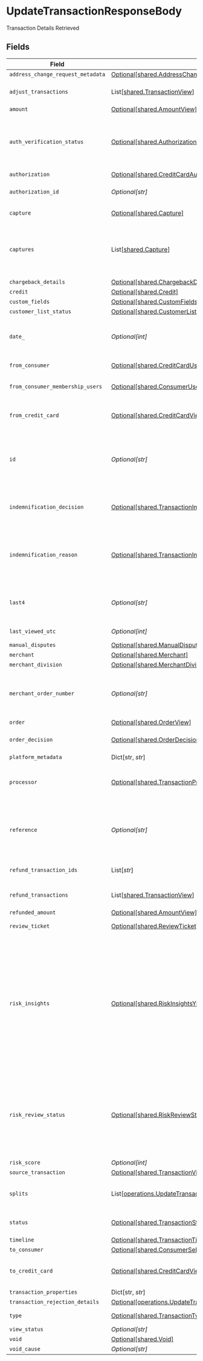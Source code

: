 # UpdateTransactionResponseBody

Transaction Details Retrieved



## Fields

| Field                                                                                                                                                                                                                                                                   | Type                                                                                                                                                                                                                                                                    | Required                                                                                                                                                                                                                                                                | Description                                                                                                                                                                                                                                                             | Example                                                                                                                                                                                                                                                                 |
| ----------------------------------------------------------------------------------------------------------------------------------------------------------------------------------------------------------------------------------------------------------------------- | ----------------------------------------------------------------------------------------------------------------------------------------------------------------------------------------------------------------------------------------------------------------------- | ----------------------------------------------------------------------------------------------------------------------------------------------------------------------------------------------------------------------------------------------------------------------- | ----------------------------------------------------------------------------------------------------------------------------------------------------------------------------------------------------------------------------------------------------------------------- | ----------------------------------------------------------------------------------------------------------------------------------------------------------------------------------------------------------------------------------------------------------------------- |
| `address_change_request_metadata`                                                                                                                                                                                                                                       | [Optional[shared.AddressChangeRequestMetadataView]](../../models/shared/addresschangerequestmetadataview.md)                                                                                                                                                            | :heavy_minus_sign:                                                                                                                                                                                                                                                      | N/A                                                                                                                                                                                                                                                                     |                                                                                                                                                                                                                                                                         |
| `adjust_transactions`                                                                                                                                                                                                                                                   | List[[shared.TransactionView](../../models/shared/transactionview.md)]                                                                                                                                                                                                  | :heavy_minus_sign:                                                                                                                                                                                                                                                      | **Nullable** for Transactions Details.<br/>                                                                                                                                                                                                                             |                                                                                                                                                                                                                                                                         |
| `amount`                                                                                                                                                                                                                                                                | [Optional[shared.AmountView]](../../models/shared/amountview.md)                                                                                                                                                                                                        | :heavy_minus_sign:                                                                                                                                                                                                                                                      | N/A                                                                                                                                                                                                                                                                     |                                                                                                                                                                                                                                                                         |
| `auth_verification_status`                                                                                                                                                                                                                                              | [Optional[shared.AuthorizationVerificationStatus]](../../models/shared/authorizationverificationstatus.md)                                                                                                                                                              | :heavy_minus_sign:                                                                                                                                                                                                                                                      | Used to track the status of micro-authorizations. **Nullable** for Transactions Details.                                                                                                                                                                                | new                                                                                                                                                                                                                                                                     |
| `authorization`                                                                                                                                                                                                                                                         | [Optional[shared.CreditCardAuthorizationView]](../../models/shared/creditcardauthorizationview.md)                                                                                                                                                                      | :heavy_minus_sign:                                                                                                                                                                                                                                                      | N/A                                                                                                                                                                                                                                                                     |                                                                                                                                                                                                                                                                         |
| `authorization_id`                                                                                                                                                                                                                                                      | *Optional[str]*                                                                                                                                                                                                                                                         | :heavy_minus_sign:                                                                                                                                                                                                                                                      | The authorization's id.                                                                                                                                                                                                                                                 | T1c3p4yBuVYJ9                                                                                                                                                                                                                                                           |
| `capture`                                                                                                                                                                                                                                                               | [Optional[shared.Capture]](../../models/shared/capture.md)                                                                                                                                                                                                              | :heavy_minus_sign:                                                                                                                                                                                                                                                      | Deprecated. Use `captures`.                                                                                                                                                                                                                                             |                                                                                                                                                                                                                                                                         |
| `captures`                                                                                                                                                                                                                                                              | List[[shared.Capture](../../models/shared/capture.md)]                                                                                                                                                                                                                  | :heavy_minus_sign:                                                                                                                                                                                                                                                      | All captures associated with the transaction. **Nullable** for Transactions Details.                                                                                                                                                                                    |                                                                                                                                                                                                                                                                         |
| `chargeback_details`                                                                                                                                                                                                                                                    | [Optional[shared.ChargebackDetails]](../../models/shared/chargebackdetails.md)                                                                                                                                                                                          | :heavy_minus_sign:                                                                                                                                                                                                                                                      | N/A                                                                                                                                                                                                                                                                     |                                                                                                                                                                                                                                                                         |
| `credit`                                                                                                                                                                                                                                                                | [Optional[shared.Credit]](../../models/shared/credit.md)                                                                                                                                                                                                                | :heavy_minus_sign:                                                                                                                                                                                                                                                      | N/A                                                                                                                                                                                                                                                                     |                                                                                                                                                                                                                                                                         |
| `custom_fields`                                                                                                                                                                                                                                                         | [Optional[shared.CustomFields]](../../models/shared/customfields.md)                                                                                                                                                                                                    | :heavy_minus_sign:                                                                                                                                                                                                                                                      | N/A                                                                                                                                                                                                                                                                     |                                                                                                                                                                                                                                                                         |
| `customer_list_status`                                                                                                                                                                                                                                                  | [Optional[shared.CustomerListStatus]](../../models/shared/customerliststatus.md)                                                                                                                                                                                        | :heavy_minus_sign:                                                                                                                                                                                                                                                      | N/A                                                                                                                                                                                                                                                                     |                                                                                                                                                                                                                                                                         |
| `date_`                                                                                                                                                                                                                                                                 | *Optional[int]*                                                                                                                                                                                                                                                         | :heavy_minus_sign:                                                                                                                                                                                                                                                      | Transaction date. **Nullable** for Transactions Details.                                                                                                                                                                                                                | 1615407159447                                                                                                                                                                                                                                                           |
| `from_consumer`                                                                                                                                                                                                                                                         | [Optional[shared.CreditCardUser]](../../models/shared/creditcarduser.md)                                                                                                                                                                                                | :heavy_minus_sign:                                                                                                                                                                                                                                                      | The credit card user.                                                                                                                                                                                                                                                   |                                                                                                                                                                                                                                                                         |
| `from_consumer_membership_users`                                                                                                                                                                                                                                        | [Optional[shared.ConsumerUserMembership]](../../models/shared/consumerusermembership.md)                                                                                                                                                                                | :heavy_minus_sign:                                                                                                                                                                                                                                                      | **Nullable** for Transactions Details.<br/>                                                                                                                                                                                                                             |                                                                                                                                                                                                                                                                         |
| `from_credit_card`                                                                                                                                                                                                                                                      | [Optional[shared.CreditCardView]](../../models/shared/creditcardview.md)                                                                                                                                                                                                | :heavy_minus_sign:                                                                                                                                                                                                                                                      | Contains details about the credit card transaction.                                                                                                                                                                                                                     |                                                                                                                                                                                                                                                                         |
| `id`                                                                                                                                                                                                                                                                    | *Optional[str]*                                                                                                                                                                                                                                                         | :heavy_minus_sign:                                                                                                                                                                                                                                                      | The unique ID associated with the transaction. **Nullable** for Transactions Details.                                                                                                                                                                                   | T1c3p4yBuVYJ9                                                                                                                                                                                                                                                           |
| `indemnification_decision`                                                                                                                                                                                                                                              | [Optional[shared.TransactionIndemnificationDecision]](../../models/shared/transactionindemnificationdecision.md)                                                                                                                                                        | :heavy_minus_sign:                                                                                                                                                                                                                                                      | Describes whether the transaction is indemnified by Bolt for fraud.<br/>                                                                                                                                                                                                | indemnified                                                                                                                                                                                                                                                             |
| `indemnification_reason`                                                                                                                                                                                                                                                | [Optional[shared.TransactionIndemnificationReason]](../../models/shared/transactionindemnificationreason.md)                                                                                                                                                            | :heavy_minus_sign:                                                                                                                                                                                                                                                      | Describes the reason that the transaction is or is not indemnified by Bolt for fraud.<br/>                                                                                                                                                                              | merchant_force_approved                                                                                                                                                                                                                                                 |
| `last4`                                                                                                                                                                                                                                                                 | *Optional[str]*                                                                                                                                                                                                                                                         | :heavy_minus_sign:                                                                                                                                                                                                                                                      | The card's last 4 digits. **Nullable** for Transactions Details.                                                                                                                                                                                                        | 4021                                                                                                                                                                                                                                                                    |
| `last_viewed_utc`                                                                                                                                                                                                                                                       | *Optional[int]*                                                                                                                                                                                                                                                         | :heavy_minus_sign:                                                                                                                                                                                                                                                      | The last view time as UTC.                                                                                                                                                                                                                                              | 1485997169003                                                                                                                                                                                                                                                           |
| `manual_disputes`                                                                                                                                                                                                                                                       | [Optional[shared.ManualDisputes]](../../models/shared/manualdisputes.md)                                                                                                                                                                                                | :heavy_minus_sign:                                                                                                                                                                                                                                                      | N/A                                                                                                                                                                                                                                                                     |                                                                                                                                                                                                                                                                         |
| `merchant`                                                                                                                                                                                                                                                              | [Optional[shared.Merchant]](../../models/shared/merchant.md)                                                                                                                                                                                                            | :heavy_minus_sign:                                                                                                                                                                                                                                                      | N/A                                                                                                                                                                                                                                                                     |                                                                                                                                                                                                                                                                         |
| `merchant_division`                                                                                                                                                                                                                                                     | [Optional[shared.MerchantDivision]](../../models/shared/merchantdivision.md)                                                                                                                                                                                            | :heavy_minus_sign:                                                                                                                                                                                                                                                      | N/A                                                                                                                                                                                                                                                                     |                                                                                                                                                                                                                                                                         |
| `merchant_order_number`                                                                                                                                                                                                                                                 | *Optional[str]*                                                                                                                                                                                                                                                         | :heavy_minus_sign:                                                                                                                                                                                                                                                      | The merchant's internal order number for this transaction.                                                                                                                                                                                                              | O-1234567                                                                                                                                                                                                                                                               |
| `order`                                                                                                                                                                                                                                                                 | [Optional[shared.OrderView]](../../models/shared/orderview.md)                                                                                                                                                                                                          | :heavy_minus_sign:                                                                                                                                                                                                                                                      | N/A                                                                                                                                                                                                                                                                     |                                                                                                                                                                                                                                                                         |
| `order_decision`                                                                                                                                                                                                                                                        | [Optional[shared.OrderDecision]](../../models/shared/orderdecision.md)                                                                                                                                                                                                  | :heavy_minus_sign:                                                                                                                                                                                                                                                      | Decision and score for an order.                                                                                                                                                                                                                                        |                                                                                                                                                                                                                                                                         |
| `platform_metadata`                                                                                                                                                                                                                                                     | Dict[str, *str*]                                                                                                                                                                                                                                                        | :heavy_minus_sign:                                                                                                                                                                                                                                                      | N/A                                                                                                                                                                                                                                                                     |                                                                                                                                                                                                                                                                         |
| `processor`                                                                                                                                                                                                                                                             | [Optional[shared.TransactionProcessor]](../../models/shared/transactionprocessor.md)                                                                                                                                                                                    | :heavy_minus_sign:                                                                                                                                                                                                                                                      | The processor used. **Nullable** for Transactions Details.                                                                                                                                                                                                              | adyen_gateway                                                                                                                                                                                                                                                           |
| `reference`                                                                                                                                                                                                                                                             | *Optional[str]*                                                                                                                                                                                                                                                         | :heavy_minus_sign:                                                                                                                                                                                                                                                      | The transaction's 12-digit Bolt reference ID. **Nullable** for Transactions Details.                                                                                                                                                                                    | LBLJ-TWW7-R9VC                                                                                                                                                                                                                                                          |
| `refund_transaction_ids`                                                                                                                                                                                                                                                | List[*str*]                                                                                                                                                                                                                                                             | :heavy_minus_sign:                                                                                                                                                                                                                                                      | **Nullable** for Transactions Details.<br/>                                                                                                                                                                                                                             |                                                                                                                                                                                                                                                                         |
| `refund_transactions`                                                                                                                                                                                                                                                   | List[[shared.TransactionView](../../models/shared/transactionview.md)]                                                                                                                                                                                                  | :heavy_minus_sign:                                                                                                                                                                                                                                                      | **Nullable** for Transactions Details.<br/>                                                                                                                                                                                                                             |                                                                                                                                                                                                                                                                         |
| `refunded_amount`                                                                                                                                                                                                                                                       | [Optional[shared.AmountView]](../../models/shared/amountview.md)                                                                                                                                                                                                        | :heavy_minus_sign:                                                                                                                                                                                                                                                      | N/A                                                                                                                                                                                                                                                                     |                                                                                                                                                                                                                                                                         |
| `review_ticket`                                                                                                                                                                                                                                                         | [Optional[shared.ReviewTicket]](../../models/shared/reviewticket.md)                                                                                                                                                                                                    | :heavy_minus_sign:                                                                                                                                                                                                                                                      | Internal use only.                                                                                                                                                                                                                                                      |                                                                                                                                                                                                                                                                         |
| `risk_insights`                                                                                                                                                                                                                                                         | [Optional[shared.RiskInsightsYml]](../../models/shared/riskinsightsyml.md)                                                                                                                                                                                              | :heavy_minus_sign:                                                                                                                                                                                                                                                      | Displays fraud decisioning insights based on key factors. This information can either be forwarded via a `risk_insights` transaction webhook type or be polled by sending a `GET` request to Bolt's [transactions endpoint](/api-bolt/#operation/transaction-details).<br/> |                                                                                                                                                                                                                                                                         |
| `risk_review_status`                                                                                                                                                                                                                                                    | [Optional[shared.RiskReviewStatus]](../../models/shared/riskreviewstatus.md)                                                                                                                                                                                            | :heavy_minus_sign:                                                                                                                                                                                                                                                      | Describes the current Risk Review status. A transaction could be unreviewed, reviewed, or pending manual review by the Bolt team.                                                                                                                                       | reviewed                                                                                                                                                                                                                                                                |
| `risk_score`                                                                                                                                                                                                                                                            | *Optional[int]*                                                                                                                                                                                                                                                         | :heavy_minus_sign:                                                                                                                                                                                                                                                      | N/A                                                                                                                                                                                                                                                                     |                                                                                                                                                                                                                                                                         |
| `source_transaction`                                                                                                                                                                                                                                                    | [Optional[shared.TransactionView]](../../models/shared/transactionview.md)                                                                                                                                                                                              | :heavy_minus_sign:                                                                                                                                                                                                                                                      | N/A                                                                                                                                                                                                                                                                     |                                                                                                                                                                                                                                                                         |
| `splits`                                                                                                                                                                                                                                                                | List[[operations.UpdateTransactionSplits](../../models/operations/updatetransactionsplits.md)]                                                                                                                                                                          | :heavy_minus_sign:                                                                                                                                                                                                                                                      | A list of splits. **Nullable** for Transactions Details.                                                                                                                                                                                                                |                                                                                                                                                                                                                                                                         |
| `status`                                                                                                                                                                                                                                                                | [Optional[shared.TransactionStatus]](../../models/shared/transactionstatus.md)                                                                                                                                                                                          | :heavy_minus_sign:                                                                                                                                                                                                                                                      | The transaction's status.                                                                                                                                                                                                                                               | cancelled                                                                                                                                                                                                                                                               |
| `timeline`                                                                                                                                                                                                                                                              | [Optional[shared.TransactionTimelineView]](../../models/shared/transactiontimelineview.md)                                                                                                                                                                              | :heavy_minus_sign:                                                                                                                                                                                                                                                      | N/A                                                                                                                                                                                                                                                                     |                                                                                                                                                                                                                                                                         |
| `to_consumer`                                                                                                                                                                                                                                                           | [Optional[shared.ConsumerSelfView]](../../models/shared/consumerselfview.md)                                                                                                                                                                                            | :heavy_minus_sign:                                                                                                                                                                                                                                                      | N/A                                                                                                                                                                                                                                                                     |                                                                                                                                                                                                                                                                         |
| `to_credit_card`                                                                                                                                                                                                                                                        | [Optional[shared.CreditCardView]](../../models/shared/creditcardview.md)                                                                                                                                                                                                | :heavy_minus_sign:                                                                                                                                                                                                                                                      | Contains details about the credit card transaction.                                                                                                                                                                                                                     |                                                                                                                                                                                                                                                                         |
| `transaction_properties`                                                                                                                                                                                                                                                | Dict[str, *str*]                                                                                                                                                                                                                                                        | :heavy_minus_sign:                                                                                                                                                                                                                                                      | N/A                                                                                                                                                                                                                                                                     |                                                                                                                                                                                                                                                                         |
| `transaction_rejection_details`                                                                                                                                                                                                                                         | [Optional[operations.UpdateTransactionTransactionRejectionDetails]](../../models/operations/updatetransactiontransactionrejectiondetails.md)                                                                                                                            | :heavy_minus_sign:                                                                                                                                                                                                                                                      | N/A                                                                                                                                                                                                                                                                     |                                                                                                                                                                                                                                                                         |
| `type`                                                                                                                                                                                                                                                                  | [Optional[shared.TransactionType]](../../models/shared/transactiontype.md)                                                                                                                                                                                              | :heavy_minus_sign:                                                                                                                                                                                                                                                      | The type of transaction.                                                                                                                                                                                                                                                | cc_payment                                                                                                                                                                                                                                                              |
| `view_status`                                                                                                                                                                                                                                                           | *Optional[str]*                                                                                                                                                                                                                                                         | :heavy_minus_sign:                                                                                                                                                                                                                                                      | N/A                                                                                                                                                                                                                                                                     |                                                                                                                                                                                                                                                                         |
| `void`                                                                                                                                                                                                                                                                  | [Optional[shared.Void]](../../models/shared/void.md)                                                                                                                                                                                                                    | :heavy_minus_sign:                                                                                                                                                                                                                                                      | N/A                                                                                                                                                                                                                                                                     |                                                                                                                                                                                                                                                                         |
| `void_cause`                                                                                                                                                                                                                                                            | *Optional[str]*                                                                                                                                                                                                                                                         | :heavy_minus_sign:                                                                                                                                                                                                                                                      | N/A                                                                                                                                                                                                                                                                     |                                                                                                                                                                                                                                                                         |
